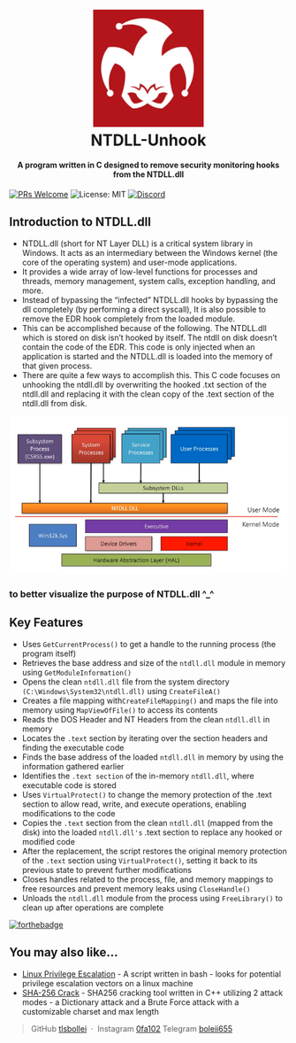 
<h1 align="center">
  <br>
  <img src=https://raw.githubusercontent.com/tlsbollei/NTDLL-Unhook/refs/heads/main/imgs/mnamom.png alt="Linux Peas" width="200"></a>
  <br>
  NTDLL-Unhook
  <br>
</h1>

<h4 align="center">A program written in C designed to remove security monitoring hooks from the NTDLL.dll <a href="http://electron.atom.io" target="_blank"></a></h4>

[![PRs Welcome](https://img.shields.io/badge/PRs-welcome-brightgreen.svg?style=flat-square)](https://makeapullrequest.com)
![License: MIT](https://img.shields.io/badge/License-MIT-yellow.svg?style=flat-square)
[![Discord](https://img.shields.io/badge/Discord-7289DA?style=flat-square&logo=discord&logoColor=white)](https://discord.gg/MqqPYJ2s)
## Introduction to NTDLL.dll
* NTDLL.dll (short for NT Layer DLL) is a critical system library in Windows. It acts as an intermediary between the Windows kernel (the core of the operating system) and user-mode applications. 
* It provides a wide array of low-level functions for processes and threads, memory management, system calls, exception handling, and more.
* Instead of bypassing the “infected” NTDLL.dll hooks by bypassing the dll completely (by performing a direct syscall), It is also possible to remove the EDR hook completely from the loaded module.
* This can be accomplished because of the following. The NTDLL.dll which is stored on disk isn’t hooked by itself. The ntdll on disk doesn’t contain the code of the EDR. This code is only injected when an application is started and the NTDLL.dll is loaded into the memory of that given process.
* There are quite a few ways to accomplish this. This C code focuses on unhooking the ntdll.dll by overwriting the hooked .txt section of the ntdll.dll and replacing it with the clean copy of the .text section of the ntdll.dll from disk.


![screenshot](https://raw.githubusercontent.com/tlsbollei/NTDLL-Unhook/refs/heads/main/imgs/ntdll.png)
### to better visualize the purpose of NTDLL.dll ^_^



## Key Features
* Uses ```GetCurrentProcess()``` to get a handle to the running process (the program itself)
* Retrieves the base address and size of the ```ntdll.dll``` module in memory using ```GetModuleInformation()```
* Opens the clean ```ntdll.dll``` file from the system directory ```(C:\Windows\System32\ntdll.dll)``` using ```CreateFileA()```
* Creates a file mapping with```CreateFileMapping()``` and maps the file into memory using ```MapViewOfFile()``` to access its contents
* Reads the DOS Header and NT Headers from the clean ```ntdll.dll``` in memory
* Locates the ```.text``` section by iterating over the section headers and finding the executable code
* Finds the base address of the loaded ```ntdll.dll``` in memory by using the information gathered earlier
* Identifies the ```.text section``` of the in-memory ```ntdll.dll```, where executable code is stored
* Uses ```VirtualProtect()``` to change the memory protection of the .text section to allow read, write, and execute operations, enabling modifications to the code
* Copies the ```.text``` section from the clean ```ntdll.dll``` (mapped from the disk) into the loaded ```ntdll.dll's``` .text section to replace any hooked or modified code
* After the replacement, the script restores the original memory protection of the ```.text``` section using ```VirtualProtect()```, setting it back to its previous state to prevent further modifications
* Closes handles related to the process, file, and memory mappings to free resources and prevent memory leaks using ```CloseHandle()```
* Unloads the ```ntdll.dll``` module from the process using ```FreeLibrary()``` to clean up after operations are complete




 [![forthebadge](https://forthebadge.com/images/featured/featured-oooo-kill-em.svg)](https://forthebadge.com)


## You may also like...
- [Linux Privilege Escalation](https://github.com/tlsbollei/peas) - A script written in bash - looks for potential privilege escalation vectors on a linux machine
- [SHA-256 Crack](https://github.com/tlsbollei/sha256crack) - SHA256 cracking tool written in C++ utilizing 2 attack modes - a Dictionary attack and a Brute Force attack with a customizable charset and max length


> GitHub [tlsbollei](https://github.com/tlsbollei) &nbsp;&middot;&nbsp;
> Instagram [0fa102](https://www.instagram.com/0fa102/)
> Telegram [boleii655](https://t.me/boleii655)
